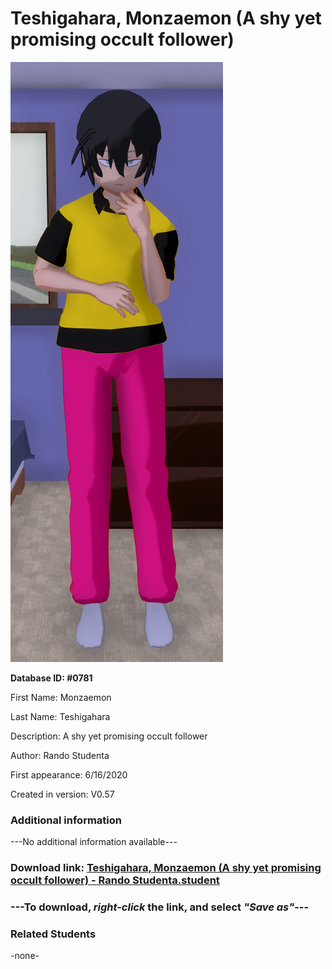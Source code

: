 # Teshigahara, Monzaemon (A shy yet promising occult follower)

<img src="../../Files/Images/Teshigahara, Monzaemon (A shy yet promising occult follower).png" title="Teshigahara, Monzaemon (A shy yet promising occult follower) - Rando Studenta">

**Database ID: #0781**

First Name: Monzaemon

Last Name: Teshigahara

Description: A shy yet promising occult follower

Author: Rando Studenta

First appearance: 6/16/2020

Created in version: V0.57

### Additional information

---No additional information available---

### Download link: <a href="https://raw.githubusercontent.com/Arbiter1223/Daigaku-Gurashi-Custom-Students/master/Files/Student%20Files/Teshigahara%2C%20Monzaemon%20(A%20shy%20yet%20promising%20occult%20follower)%20-%20Rando%20Studenta.student">Teshigahara, Monzaemon (A shy yet promising occult follower) - Rando Studenta.student</a>

### ---**To download, _right-click_ the link, and select _"Save as"_**---

### Related Students

-none-
